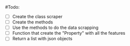 #Todo:

- [ ] Create the class scraper
- [ ] Create the methods
- [ ] Use the methods to do the data scrapping
- [ ] Function that create the "Property" with all the features
- [ ] Return a list with json objects